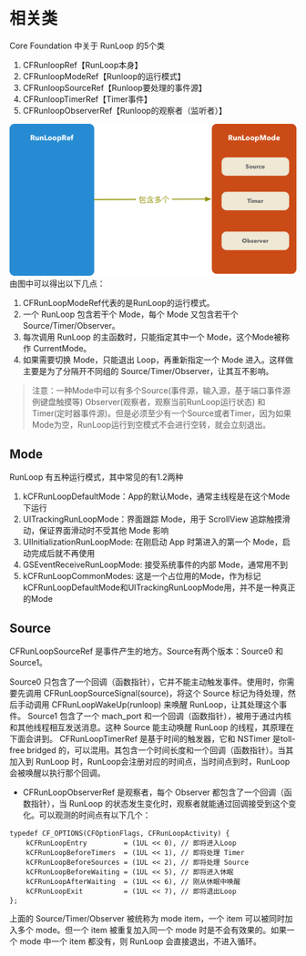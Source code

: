 # 相关类

Core Foundation 中关于 RunLoop 的5个类

1. CFRunloopRef【RunLoop本身】
2. CFRunloopModeRef【Runloop的运行模式】
3. CFRunloopSourceRef【Runloop要处理的事件源】
4. CFRunloopTimerRef【Timer事件】
5. CFRunloopObserverRef【Runloop的观察者（监听者）】

![](/assets/runloop3.png)
由图中可以得出以下几点：
1. CFRunLoopModeRef代表的是RunLoop的运行模式。
2. 一个 RunLoop 包含若干个 Mode，每个 Mode 又包含若干个 Source/Timer/Observer。
3. 每次调用 RunLoop 的主函数时，只能指定其中一个 Mode，这个Mode被称作 CurrentMode。
4. 如果需要切换 Mode，只能退出 Loop，再重新指定一个 Mode 进入。这样做主要是为了分隔开不同组的 Source/Timer/Observer，让其互不影响。

>注意：一种Mode中可以有多个Source(事件源，输入源，基于端口事件源例键盘触摸等) Observer(观察者，观察当前RunLoop运行状态) 和Timer(定时器事件源)。但是必须至少有一个Source或者Timer，因为如果Mode为空，RunLoop运行到空模式不会进行空转，就会立刻退出。

## Mode

RunLoop 有五种运行模式，其中常见的有1.2两种

1. kCFRunLoopDefaultMode：App的默认Mode，通常主线程是在这个Mode下运行
2. UITrackingRunLoopMode：界面跟踪 Mode，用于 ScrollView 追踪触摸滑动，保证界面滑动时不受其他 Mode 影响
3. UIInitializationRunLoopMode: 在刚启动 App 时第进入的第一个 Mode，启动完成后就不再使用
4. GSEventReceiveRunLoopMode: 接受系统事件的内部 Mode，通常用不到
5. kCFRunLoopCommonModes: 这是一个占位用的Mode，作为标记kCFRunLoopDefaultMode和UITrackingRunLoopMode用，并不是一种真正的Mode

## Source
CFRunLoopSourceRef 是事件产生的地方。Source有两个版本：Source0 和 Source1。

Source0 只包含了一个回调（函数指针），它并不能主动触发事件。使用时，你需要先调用 CFRunLoopSourceSignal(source)，将这个 Source 标记为待处理，然后手动调用 CFRunLoopWakeUp(runloop) 来唤醒 RunLoop，让其处理这个事件。
Source1 包含了一个 mach_port 和一个回调（函数指针），被用于通过内核和其他线程相互发送消息。这种 Source 能主动唤醒 RunLoop 的线程，其原理在下面会讲到。
CFRunLoopTimerRef 是基于时间的触发器，它和 NSTimer 是toll-free bridged 的，可以混用。其包含一个时间长度和一个回调（函数指针）。当其加入到 RunLoop 时，RunLoop会注册对应的时间点，当时间点到时，RunLoop会被唤醒以执行那个回调。

- CFRunLoopObserverRef 是观察者，每个 Observer 都包含了一个回调（函数指针），当 RunLoop 的状态发生变化时，观察者就能通过回调接受到这个变化。可以观测的时间点有以下几个：

```
typedef CF_OPTIONS(CFOptionFlags, CFRunLoopActivity) {
    kCFRunLoopEntry         = (1UL << 0), // 即将进入Loop
    kCFRunLoopBeforeTimers  = (1UL << 1), // 即将处理 Timer
    kCFRunLoopBeforeSources = (1UL << 2), // 即将处理 Source
    kCFRunLoopBeforeWaiting = (1UL << 5), // 即将进入休眠
    kCFRunLoopAfterWaiting  = (1UL << 6), // 刚从休眠中唤醒
    kCFRunLoopExit          = (1UL << 7), // 即将退出Loop
};
```
上面的 Source/Timer/Observer 被统称为 mode item，一个 item 可以被同时加入多个 mode。但一个 item 被重复加入同一个 mode 时是不会有效果的。如果一个 mode 中一个 item 都没有，则 RunLoop 会直接退出，不进入循环。



